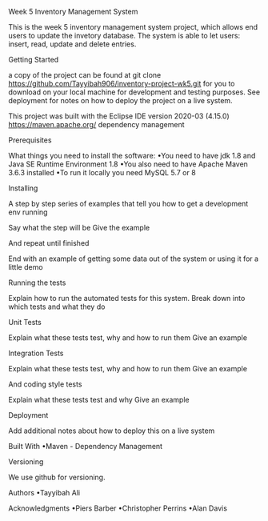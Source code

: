 Week 5 Inventory Management System

This is the week 5 inventory management system project, which allows end users to update the invetory database. 
The system is able to let users: insert, read, update and delete entries. 

Getting Started

a copy of the project can be found at git clone https://github.com/Tayyibah906/inventory-project-wk5.git
for you to download on your local machine for development and testing purposes. 
See deployment for notes on how to deploy the project on a live system.

This project was built with the Eclipse IDE version 2020-03 (4.15.0)
https://maven.apache.org/ dependency management

Prerequisites

What things you need to install the software:
•You need to have jdk 1.8 and Java SE Runtime Environment 1.8
•You also need to have Apache Maven 3.6.3 installed
•To run it locally you need MySQL 5.7 or 8


Installing

A step by step series of examples that tell you how to get a development env running

Say what the step will be
Give the example

And repeat
until finished

End with an example of getting some data out of the system or using it for a little demo

Running the tests

Explain how to run the automated tests for this system. Break down into which tests and what they do

Unit Tests

Explain what these tests test, why and how to run them
Give an example

Integration Tests

Explain what these tests test, why and how to run them
Give an example

And coding style tests

Explain what these tests test and why
Give an example

Deployment

Add additional notes about how to deploy this on a live system

Built With
•Maven - Dependency Management

Versioning

We use github for versioning.

Authors
•Tayyibah Ali

Acknowledgments
•Piers Barber
•Christopher Perrins
•Alan Davis
